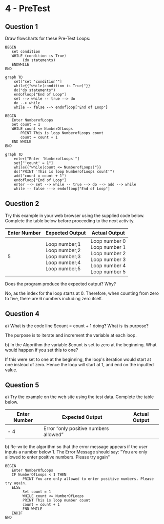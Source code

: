 # 4 - PreTest

## Question 1

Draw flowcharts for these Pre-Test Loops: 

``` pseudocode
BEGIN
   set condition
   WHILE (condition is True)
	    (do statements)
   ENDWHILE
END
```

```mermaid
graph TD
	set["set 'condition'"]
	while{{"while(condition is True)"}}
	do("do statements")
	endofloop["End of Loop"]
	set --> while -- true --> do
	do --> while
	while -- false --> endofloop["End of Loop"]
```

```pseudocode
BEGIN
   Enter NumberofLoops
   Set count = 1
   WHILE count <= NumberOfLoops
       PRINT This is loop NumberofLoops count
       count = count + 1
   END WHILE
END
```

```mermaid
graph TD
	enter["Enter 'NumberofLoops'"]
	set["'count' = 1"]
	while{{"while(count <= NumberofLoops)"}}
	do("PRINT 'This is loop NumberofLoops count'")
	add("count = count + 1")
	endofloop["End of Loop"]
	enter --> set --> while -- true --> do --> add --> while
	while -- false ---> endofloop["End of Loop"]
```

## Question 2

Try this example in your web browser using the supplied code below. Complete the table below before proceeding to the next activity.

| **Enter  Number** | **Expected Output**                                          | **Actual Output**                                            |
| ----------------- | ------------------------------------------------------------ | ------------------------------------------------------------ |
| 5                 | Loop number;1 <br/>Loop number;2 <br/>Loop number;3  <br/>Loop number;4  <br/>Loop number;5 | Loop number 0 <br/>Loop number 1 <br/>Loop number 2 <br/>Loop number 3 <br/>Loop number 4 <br/>Loop number 5 |

Does the program produce the expected output? Why?

No, as the index for the loop starts at 0. Therefore, when counting from zero to five, there are 6 numbers including zero itself.



## Question 4

a) What is the code line $count = count + 1 doing? What is its purpose? 

The purpose is to iterate and increment the variable at each loop.



b) In the Algorithm the variable $count is set to zero at the beginning. What would happen if you set this to one?

If this were set to one at the beginning, the loop's iteration would start at one instead of zero. Hence the loop will start at 1, and end on the inputted value.



## Question 5

a) Try the example on the web site using the test data. Complete the table below. 

| **Enter  Number** | **Expected Output**                   | **Actual Output** |
| ----------------- | ------------------------------------- | ----------------- |
| - 4               | Error “only positive numbers allowed” |                   |

b)  Re-write the algorithm so that the error message appears if the user inputs a number below 1. The Error Message should say: "You are only allowed to enter positive numbers. Please try again"

``` pseudocode
BEGIN
   Enter NumberOfLoops
   IF NumberOfLoops < 1 THEN
   		PRINT You are only allowed to enter positive numbers. Please try again.
   ELSE
		Set count = 1
       	WHILE count <= NumberOfLoops
       	PRINT This is loop number count
       	count = count + 1
       	END WHILE
   ENDIF
END
```
